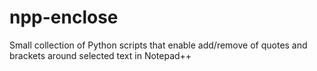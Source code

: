 # npp-enclose
Small collection of Python scripts that enable add/remove of quotes and brackets around selected text in Notepad++
